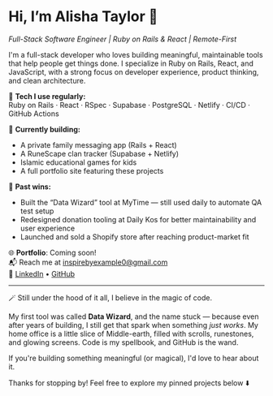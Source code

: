 # Hi, I’m Alisha Taylor 👋  
*Full-Stack Software Engineer | Ruby on Rails & React | Remote-First*

I'm a full-stack developer who loves building meaningful, maintainable tools that help people get things done. I specialize in Ruby on Rails, React, and JavaScript, with a strong focus on developer experience, product thinking, and clean architecture.

🔧 **Tech I use regularly:**  
Ruby on Rails · React · RSpec · Supabase · PostgreSQL · Netlify · CI/CD · GitHub Actions

🎒 **Currently building:**  
- A private family messaging app (Rails + React)
- A RuneScape clan tracker (Supabase + Netlify)
- Islamic educational games for kids
- A full portfolio site featuring these projects

🧪 **Past wins:**  
- Built the “Data Wizard” tool at MyTime — still used daily to automate QA test setup  
- Redesigned donation tooling at Daily Kos for better maintainability and user experience  
- Launched and sold a Shopify store after reaching product-market fit  

🌐 **Portfolio**: Coming soon!  
📬 Reach me at inspirebyexample0@gmail.com  
🔗 [LinkedIn](https://www.linkedin.com/in/alisha-t-098785180/) • [GitHub](https://github.com/atayl16)

---

🪄 Still under the hood of it all, I believe in the magic of code.

My first tool was called **Data Wizard**, and the name stuck — because even after years of building, I still get that spark when something *just works*. My home office is a little slice of Middle-earth, filled with scrolls, runestones, and glowing screens. Code is my spellbook, and GitHub is the wand.

If you're building something meaningful (or magical), I'd love to hear about it.

Thanks for stopping by! Feel free to explore my pinned projects below ⬇️
